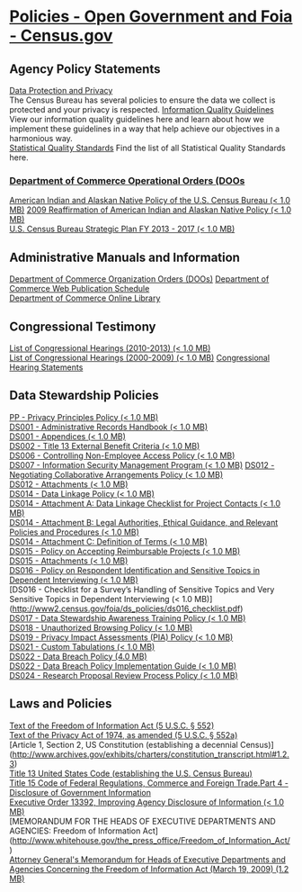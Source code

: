 # [Policies - Open Government and Foia - Census.gov](https://www.census.gov/about/policies/foia/foia_library/policies.html)  

## Agency Policy Statements  

[Data Protection and Privacy](https://www.census.gov/privacy/)  
The Census Bureau has several policies to ensure the data we collect is protected and your privacy is respected.
[Information Quality Guidelines](https://www.census.gov/about/policies/quality/guidelines.html)  
View our information quality guidelines here and learn about how we implement these guidelines in a way that help achieve our objectives in a harmonious way.  
[Statistical Quality Standards](https://www.census.gov/about/policies/quality/standards.html)
Find the list of all Statistical Quality Standards here.  

### [Department of Commerce Operational Orders (DOOs](http://www.osec.doc.gov/opog/dmp/doos.html)  
[American Indian and Alaskan Native Policy of the U.S. Census Bureau (&#60; 1.0 MB)](http://www2.census.gov/foia/agency_policies/aian_fr.pdf)
[2009 Reaffirmation of American Indian and Alaskan Native Policy (&#60; 1.0 MB)](http://www2.census.gov/foia/agency_policies/aian_2009.pdf)  
[U.S. Census Bureau Strategic Plan FY 2013 - 2017 (&#60; 1.0 MB)](https://www.census.gov/content/dam/Census/about/about-the-bureau/PlansAndBudget/strategicplan.pdf)  

## Administrative Manuals and Information
[Department of Commerce Organization Orders (DOOs)](http://www.osec.doc.gov/opog/dmp/doos.html)
[Department of Commerce Web Publication Schedule](http://ocio.os.doc.gov/ITPolicyandPrograms/Information_quality/PROD01_002000)  
[Department of Commerce Online Library](http://www.osec.doc.gov/lib/)  

## Congressional Testimony
[List of Congressional Hearings (2010-2013) (&#60; 1.0 MB)](http://www2.census.gov/foia/congressional_testimony/CongressionalHearings2010to2013.pdf)  
[List of Congressional Hearings (2000-2009) (&#60; 1.0 MB)](http://www2.census.gov/foia/congressional_testimony/hearings.pdf)
[Congressional Hearing Statements](https://www.census.gov/about/leadership.html#testimony)  

## Data Stewardship Policies  
[PP - Privacy Principles Policy (&#60; 1.0 MB)](http://www2.census.gov/foia/ds_policies/ds0pp.pdf)  
[DS001 - Administrative Records Handbook (&#60; 1.0 MB)](http://www2.census.gov/foia/ds_policies/ds001.pdf)  
[DS001 - Appendices (&#60; 1.0 MB)](http://www2.census.gov/foia/ds_policies/ds001_appendices.pdf)  
[DS002 - Title 13 External Benefit Criteria (&#60; 1.0 MB)](http://www2.census.gov/foia/ds_policies/ds002.pdf)  
[DS006 - Controlling Non-Employee Access Policy (&#60; 1.0 MB)](http://www2.census.gov/foia/ds_policies/ds006.pdf)  
[DS007 - Information Security Management Program (&#60; 1.0 MB)](http://www2.census.gov/foia/ds_policies/ds007.pdf)
[DS012 - Negotiating Collaborative Arrangements Policy (&#60; 1.0 MB)](http://www2.census.gov/foia/ds_policies/ds012.pdf)  
[DS012 - Attachments (&#60; 1.0 MB)](http://www2.census.gov/foia/ds_policies/ds012_attachments.pdf)  
[DS014 - Data Linkage Policy (&#60; 1.0 MB)](http://www2.census.gov/foia/ds_policies/ds014.pdf)  
[DS014 - Attachment A: Data Linkage Checklist for Project Contacts (&#60; 1.0 MB)](http://www2.census.gov/foia/ds_policies/ds014_AttachmentA.pdf)  
[DS014 - Attachment B: Legal Authorities, Ethical Guidance, and Relevant Policies and Procedures (&#60; 1.0 MB)](http://www2.census.gov/foia/ds_policies/ds014_AttachmentB.pdf)  
[DS014 - Attachment C: Definition of Terms (&#60; 1.0 MB)](http://www2.census.gov/foia/ds_policies/ds014_AttachmentC.pdf)  
[DS015 - Policy on Accepting Reimbursable Projects (&#60; 1.0 MB)](http://www2.census.gov/foia/ds_policies/ds015.pdf)  
[DS015 - Attachments (&#60; 1.0 MB)](http://www2.census.gov/foia/ds_policies/ds015_Attachments.pdf)  
[DS016 - Policy on Respondent Identification and Sensitive Topics in Dependent Interviewing (&#60; 1.0 MB)](http://www2.census.gov/foia/ds_policies/ds016.pdf)  
[DS016 - Checklist for a Survey’s Handling of Sensitive Topics and Very Sensitive Topics in Dependent Interviewing (&#60; 1.0 MB)]
(http://www2.census.gov/foia/ds_policies/ds016_checklist.pdf)  
[DS017 - Data Stewardship Awareness Training Policy (&#60; 1.0 MB)](http://www2.census.gov/foia/ds_policies/ds017.pdf)  
[DS018 - Unauthorized Browsing Policy (&#60; 1.0 MB)](http://www2.census.gov/foia/ds_policies/ds018.pdf)   
[DS019 - Privacy Impact Assessments (PIA) Policy (&#60; 1.0 MB)](http://www2.census.gov/foia/ds_policies/ds019.pdf)  
[DS021 - Custom Tabulations (&#60; 1.0 MB)](http://www2.census.gov/foia/ds_policies/ds021.pdf)  
[DS022 - Data Breach Policy (4.0 MB)](http://www2.census.gov/foia/ds_policies/ds022.pdf)  
[DS022 - Data Breach Policy Implementation Guide (&#60; 1.0 MB)](http://www2.census.gov/foia/ds_policies/ds022_databreachguide.pdf)  
[DS024 - Research Proposal Review Process Policy (&#60; 1.0 MB)](http://www2.census.gov/foia/ds_policies/ds024.pdf)  

## Laws and Policies  
[Text of the Freedom of Information Act (5 U.S.C. § 552)](http://www.gpo.gov/fdsys/browse/collectiontab.action)  
[Text of the Privacy Act of 1974, as amended (5 U.S.C. § 552a)](http://www.gpo.gov/fdsys/browse/collectiontab.action)  
 [Article 1, Section 2, US Constitution (establishing a decennial Census)]
(http://www.archives.gov/exhibits/charters/constitution_transcript.html#1.2.3)  
[Title 13 United States Code (establishing the U.S. Census Bureau)](http://frwebgate.access.gpo.gov/cgi-bin/usc.cgi?action=browse&amp;title=13usc)  
[Title 15 Code of Federal Regulations, Commerce and Foreign Trade.Part 4 - Disclosure of Government Information](http://www.access.gpo.gov/nara/cfr/waisidx_02/15cfr4_02.html)  
[Executive Order 13392, Improving Agency Disclosure of Information (&#60; 1.0 MB)](http://edocket.access.gpo.gov/2005/pdf/05-24255.pdf)  
[MEMORANDUM FOR THE HEADS OF EXECUTIVE DEPARTMENTS AND AGENCIES: Freedom of Information Act]
(http://www.whitehouse.gov/the_press_office/Freedom_of_Information_Act/)  
[Attorney General's Memorandum for Heads of Executive Departments and Agencies Concerning the Freedom of Information Act (March 19, 2009) (1.2 MB)](http://www.usdoj.gov/ag/foia-memo-march2009.pdf)  
